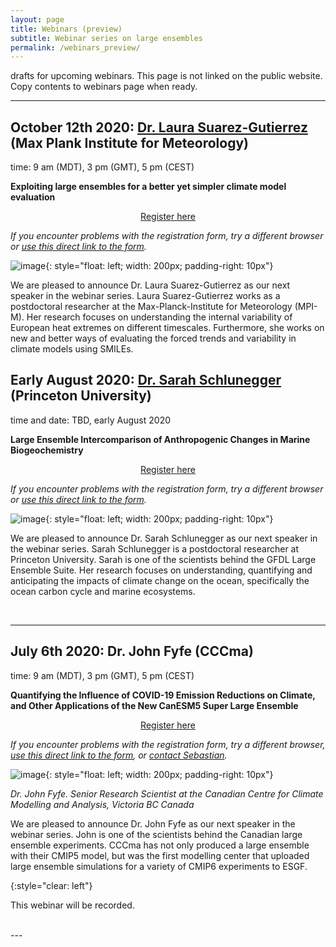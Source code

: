 ```yaml
---
layout: page
title: Webinars (preview)
subtitle: Webinar series on large ensembles
permalink: /webinars_preview/
---
```


drafts for upcoming webinars. This page is not linked on the public website. Copy contents to webinars page when ready.

---

## October 12th 2020: [Dr. Laura Suarez-Gutierrez](https://www.mpimet.mpg.de/en/staff/laura-suarez-gutierrez/) (Max Plank Institute for Meteorology)
time: 9 am (MDT), 3 pm (GMT), 5 pm (CEST)

**Exploiting large ensembles for a better yet simpler climate model evaluation**

<div style="text-align:center;">
<a class="btn btn-success" href="https://large-ensemble.github.io/webinars/registration5">Register here</a>
</div>

*If you encounter problems with the registration form, try a different browser or [use this direct link to the form](https://docs.google.com/forms/d/e/1FAIpQLSf0SDihqHllZMNa-FUvpyciTmgdeGmzcgvqKoZ913NtsllEMw/viewform?usp=sf_link).*

![image](https://large-ensemble.github.io/lauraphoto.jpg){: style="float: left; width: 200px; padding-right: 10px"}

We are pleased to announce Dr. Laura Suarez-Gutierrez as our next speaker in the webinar series. Laura Suarez-Gutierrez works as a postdoctoral researcher at the Max-Planck-Institute for Meteorology (MPI-M). Her research focuses on understanding the internal variability of European heat extremes on different timescales. Furthermore, she works on new and better ways of evaluating the forced trends and variability in climate models using SMILEs.





## Early August 2020: [Dr. Sarah Schlunegger](https://www.sarahschlunegger.com) (Princeton University)
time and date: TBD, early August 2020

**Large Ensemble Intercomparison of Anthropogenic Changes in Marine Biogeochemistry**

<div style="text-align:center;">
<a class="btn btn-success" href="https://large-ensemble.github.io/webinars/registration3">Register here</a>
</div>

*If you encounter problems with the registration form, try a different browser or [use this direct link to the form](https://docs.google.com/forms/d/e/1FAIpQLSe7y7UuqB7juHBoDG5NQACdYScmPalE6PmqB6sUwRpJeB13fQ/viewform?usp=sf_link).*

![image](https://large-ensemble.github.io/pic_schlunegger.jpg){: style="float: left; width: 200px; padding-right: 10px"}

We are pleased to announce Dr. Sarah Schlunegger as our next speaker in the webinar series. Sarah Schlunegger is a postdoctoral researcher at Princeton University. Sarah is one of the scientists behind the GFDL Large Ensemble Suite. Her research focuses on understanding, quantifying and anticipating the impacts of climate change on the ocean, specifically the ocean carbon cycle and marine ecosystems.


<br>

---


## July 6th 2020: Dr. John Fyfe (CCCma)
time: 9 am (MDT), 3 pm (GMT), 5 pm (CEST)

**Quantifying the Influence of COVID-19 Emission Reductions on Climate, and Other Applications of the New CanESM5 Super Large Ensemble**

<div style="text-align:center;">
<a class="btn btn-success" href="https://large-ensemble.github.io/webinars/registration2">Register here</a>
</div>

*If you encounter problems with the registration form, try a different browser, [use this direct link to the form](https://docs.google.com/forms/d/e/1FAIpQLSfpOKBOyct3_dr29_5TlrxFvIL3_bj-h7iNZYiS-7rYDRkCDw/viewform?usp=sf_link), or [contact Sebastian](mailto:sebastian.milinski@mpimet.mpg.de).*


![image](https://www.lakeheadu.ca/sites/default/files/uploads/111/Fyte.jpg){: style="float: left; width: 200px; padding-right: 10px"}

_Dr. John Fyfe. Senior Research Scientist at the Canadian Centre for Climate Modelling and Analysis, Victoria BC Canada_

We are pleased to announce Dr. John Fyfe as our next speaker in the webinar series. John is one of the scientists behind the Canadian large ensemble experiments. CCCma has not only produced a large ensemble with their CMIP5 model, but was the first modelling center that uploaded large ensemble simulations for a variety of CMIP6 experiments to ESGF.

{:style="clear: left"}
<br>

This webinar will be recorded.

<br>
---


